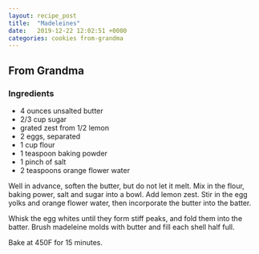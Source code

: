 ```yaml
---
layout: recipe_post
title:  "Madeleines"
date:   2019-12-22 12:02:51 +0000
categories: cookies from-grandma
---
```


## From Grandma
### Ingredients
* 4 ounces unsalted butter
* 2/3 cup sugar
* grated zest from 1/2 lemon
* 2 eggs, separated
* 1 cup flour
* 1 teaspoon baking powder
* 1 pinch of salt
* 2 teaspoons orange flower water


Well in advance, soften the butter, but do not let it melt. Mix in the flour, baking power, salt and sugar into a bowl. Add lemon zest. Stir in the egg yolks and orange flower water, then incorporate the butter into the batter. 


Whisk the egg whites until they form stiff peaks, and fold them into the batter. Brush madeleine molds with butter and fill each shell half full.


Bake at 450F for 15 minutes.
